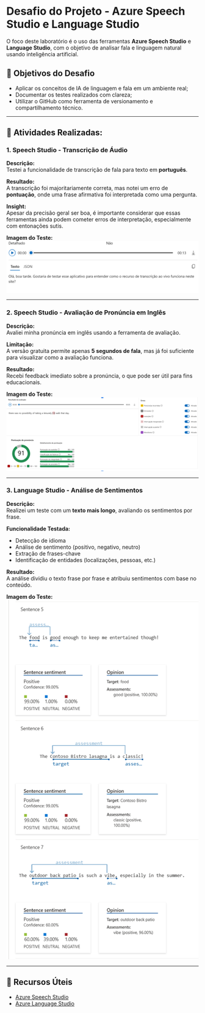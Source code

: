 # Desafio do Projeto - Azure Speech Studio e Language Studio
O foco deste laboratório é o uso das ferramentas **Azure Speech Studio** e **Language Studio**, com o objetivo de analisar fala e linguagem natural usando inteligência artificial.

## 🎯 Objetivos do Desafio
- Aplicar os conceitos de IA de linguagem e fala em um ambiente real;
- Documentar os testes realizados com clareza;
- Utilizar o GitHub como ferramenta de versionamento e compartilhamento técnico.

---
## 🧪 Atividades Realizadas:

### 1. Speech Studio - Transcrição de Áudio

**Descrição:**  
Testei a funcionalidade de transcrição de fala para texto em **português**.

**Resultado:**  
A transcrição foi majoritariamente correta, mas notei um erro de **pontuação**, onde uma frase afirmativa foi interpretada como uma pergunta.

**Insight:**  
Apesar da precisão geral ser boa, é importante considerar que essas ferramentas ainda podem cometer erros de interpretação, especialmente com entonações sutis.

**Imagem do Teste:**  
![Transcrição de áudio em português](images/teste1-transcricao.png) <!-- Substitua pelo caminho correto -->

---

### 2. Speech Studio - Avaliação de Pronúncia em Inglês

**Descrição:**  
Avaliei minha pronúncia em inglês usando a ferramenta de avaliação.

**Limitação:**  
A versão gratuita permite apenas **5 segundos de fala**, mas já foi suficiente para visualizar como a avaliação funciona.

**Resultado:**  
Recebi feedback imediato sobre a pronúncia, o que pode ser útil para fins educacionais.

**Imagem do Teste:**  
![Avaliação de Pronúncia](images/teste2-pronuncia.png)

---

### 3. Language Studio - Análise de Sentimentos

**Descrição:**  
Realizei um teste com um **texto mais longo**, avaliando os sentimentos por frase.

**Funcionalidade Testada:**  
- Detecção de idioma  
- Análise de sentimento (positivo, negativo, neutro)  
- Extração de frases-chave  
- Identificação de entidades (localizações, pessoas, etc.)

**Resultado:**  
A análise dividiu o texto frase por frase e atribuiu sentimentos com base no conteúdo.

**Imagem do Teste:**  
![Análise de Sentimentos](images/teste3-sentimentos.png)

---

## 🔗 Recursos Úteis

- [Azure Speech Studio](https://speech.microsoft.com/)
- [Azure Language Studio](https://language.cognitive.azure.com/)
